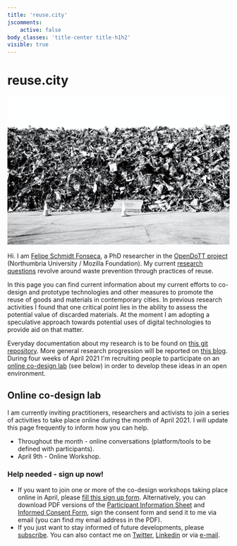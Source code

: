 ```yaml
---
title: 'reuse.city'
jscomments:
    active: false
body_classes: 'title-center title-h1h2'
visible: true
---
```

# reuse.city

![Bin it!](https://github.com/opendott-smartcities/II/raw/main/prototyping/reuse.city/images/hennie-stander-Ga_aQ9OaarI-unsplash.jpg)

Hi. I am [Felipe Schmidt Fonseca](https://is.efeefe.me), a PhD researcher in the [OpenDoTT project](https://opendott.org) (Northumbria University / Mozilla Foundation). My current [research questions](https://is.efeefe.me/opendott/questions) revolve around waste prevention through practices of reuse.

In this page you can find current information about my current efforts to co-design and prototype technologies and other measures to promote the reuse of goods and materials in contemporary cities. In previous research activities I found that one critical point lies in the ability to assess the potential value of discarded materials. At the moment I am adopting a speculative approach towards potential uses of digital technologies to provide aid on that matter.

Everyday documentation about my research is to be found on [this git repository](https://github.com/opendott-smartcities/II/). More general research progression will be reported on [this blog](https://is.efeefe.me/opendott). During four weeks of April 2021 I'm recruiting people to participate on an [online co-design lab](https://make.reuse.city) (see below) in order to develop these ideas in an open environment.

## Online co-design lab

I am currently inviting practitioners, researchers and activists to join a series of activities to take place online during the month of April 2021. I will update this page frequently to inform how you can help.

- Throughout the month - online conversations (platform/tools to be defined with participants).
- April 9th - Online Workshop.

### Help needed - sign up now!

- If you want to join one or more of the co-design workshops taking place online in April, please [fill this sign up form](https://forms.gle/rat12rsPstvg89aX9). Alternatively, you can download PDF versions of the [Participant Information Sheet](participant-information.pdf) and [Informed Consent Form](consent-form.pdf), sign the consent form and send it to me via email (you can find my email address in the PDF).
- If you just want to stay informed of future developments, please [subscribe](https://make.reuse.city/#subscribe). You can also contact me on [Twitter](https://twitter.com/efeefe), [Linkedin](https://www.linkedin.com/in/felipefonseca/) or via [e-mail](5wbi948e9@relay.firefox.com).
